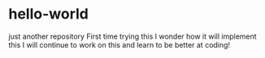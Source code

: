 # hello-world
just another repository
First time trying this
I wonder how it will implement this 
I will continue to work on this and learn to be better at coding! 
